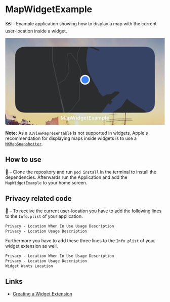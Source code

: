 # MapWidgetExample
🗺 – Example application showing how to display a map with the current user-location inside a widget.

![Widget](./Assets/widget.jpeg)

**Note:** As a `UIViewRepresentable` is not supported in widgets, Apple's recommendation for displaying maps inside widgets is to use a [`MKMapSnapshotter`](https://developer.apple.com/documentation/mapkit/mkmapsnapshotter).

## How to use
📲 – Clone the repository and run `pod install` in the terminal to install the dependencies. Afterwards run the Application and add the `MapWidgetExample` to your home screen.

## Privacy related code
🔐 – To receive the current user-location you have to add the following lines to the `Info.plist` of your application.

```
Privacy - Location When In Use Usage Description
Privacy - Location Usage Description
```

Furthermore you have to add these three lines to the `Info.plist` of your widget extension as well.

```
Privacy - Location When In Use Usage Description
Privacy - Location Usage Description
Widget Wants Location
```

## Links
- [Creating a Widget Extension](https://developer.apple.com/documentation/widgetkit/creating-a-widget-extension)